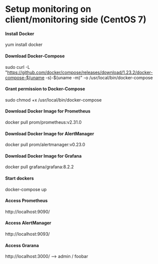 # Setup monitoring on client/monitoring side (CentOS 7)

#### Install Docker
yum install docker
#### Download Docker-Compose
sudo curl -L "https://github.com/docker/compose/releases/download/1.23.2/docker-compose-$(uname -s)-$(uname -m)" -o /usr/local/bin/docker-compose
#### Grant permission to Docker-Compose
sudo chmod +x /usr/local/bin/docker-compose
#### Download Docker Image for Prometheus
docker pull prom/prometheus:v2.31.0
#### Download Docker Image for AlertManager
docker pull prom/alertmanager:v0.23.0
#### Download Docker Image for Grafana
docker pull grafana/grafana:8.2.2

#### Start dockers
docker-compose up

#### Access Prometheus
http://localhost:9090/
#### Access AlertManager
http://localhost:9093/
#### Access Grarana
http://localhost:3000/  --> admin / foobar
